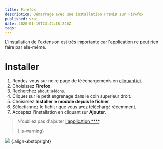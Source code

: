 ```yaml
---
title: Firefox
description: Démarrage avec une installation PreMiD sur Firefox
published: vrai
date: 2020-01-19T23:42:18.246Z
tags:
---
```


L'installation de l'extension est très importante car l'application ne peut rien faire par elle-même.

# Installer
1. Rendez-vous sur notre page de téléchargements en [cliquant ici](https://premid.app/downloads).
2. Choisissez **Firefox**.
3. Recherchez `about:addons`.
4. Cliquez sur le petit engrenage dans le coin supérieur droit.
5. Choisissez **Installer le module depuis le fichier**.
6. Sélectionnez le fichier que vous avez téléchargé récemment.
7. Acceptez l'installation en cliquant sur **Ajouter**.

> N'oubliez pas d'ajouter [l'application ****](/install). 
> 
> {.is-warning}

![](https://img.icons8.com/color/2x/firefox.png) {.align-abstopright}